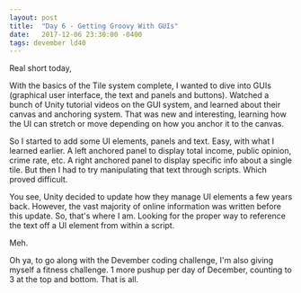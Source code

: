 ```yaml
---
layout: post
title:  "Day 6 - Getting Groovy With GUIs"
date:   2017-12-06 23:30:00 -0400
tags: devember ld40
---
```


Real short today,

With the basics of the Tile system complete, I wanted to dive into GUIs (graphical user interface, the text and panels and buttons). Watched a bunch of Unity tutorial videos on the GUI system, and learned about their canvas and anchoring system. That was new and interesting, learning how the UI can stretch or move depending on how you anchor it to the canvas.

So I started to add some UI elements, panels and text. Easy, with what I learned earlier. A left anchored panel to display total income, public opinion, crime rate, etc. A right anchored panel to display specific info about a single tile. But then I had to try manipulating that text through scripts. Which proved difficult.

You see, Unity decided to update how they manage UI elements a few years back. However, the vast majority of online information was written before this update. So, that's where I am. Looking for the proper way to reference the text off a UI element from within a script.

Meh.



Oh ya, to go along with the Devember coding challenge, I'm also giving myself a fitness challenge. 1 more pushup per day of December, counting to 3 at the top and bottom. That is all.